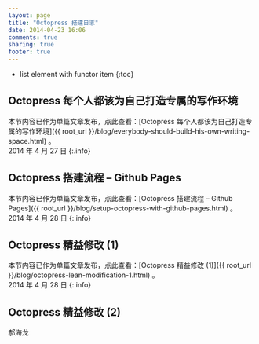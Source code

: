 ```yaml
---
layout: page
title: "Octopress 搭建日志"
date: 2014-04-23 16:06
comments: true
sharing: true
footer: true
---
```


- list element with functor item
{:toc}

## Octopress 每个人都该为自己打造专属的写作环境

本节内容已作为单篇文章发布，点此查看：[Octopress 每个人都该为自己打造专属的写作环境]({{ root_url }}/blog/everybody-should-build-his-own-writing-space.html) 。  
2014 年 4 月 27 日
{:.info}

## Octopress 搭建流程 – Github Pages

本节内容已作为单篇文章发布，点此查看：[Octopress 搭建流程 – Github Pages]({{ root_url }}/blog/setup-octopress-with-github-pages.html) 。  
2014 年 4 月 28 日
{:.info}

## Octopress 精益修改 (1)

本节内容已作为单篇文章发布，点此查看：[Octopress 精益修改 (1)]({{ root_url }}/blog/octopress-lean-modification-1.html) 。  
2014 年 4 月 28 日
{:.info}

## Octopress 精益修改 (2)

郝海龙





